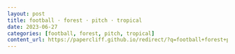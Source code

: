 ```yaml
---
layout: post
title: football · forest · pitch · tropical
date: 2023-06-27
categories: [football, forest, pitch, tropical]
content_url: https://papercliff.github.io/redirect/?q=football+forest+pitch+tropical&tbs=cdr:1,cd_min:6/26/2023,cd_max:6/28/2023
---
```

